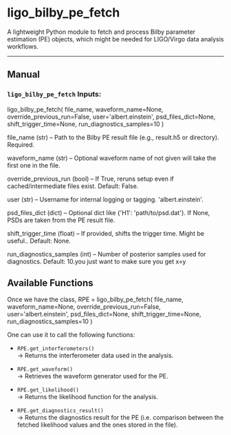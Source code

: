 # ligo_bilby_pe_fetch

A lightweight Python module to fetch and process Bilby parameter estimation (PE) objects, which might be needed for LIGO/Virgo data analysis workflows.

---

## Manual

###  `ligo_bilby_pe_fetch` Inputs:


ligo_bilby_pe_fetch(
    file_name,
    waveform_name=None,
    override_previous_run=False,
    user='albert.einstein',
    psd_files_dict=None,
    shift_trigger_time=None,
    run_diagnostics_samples=10
)

file_name               (str)   – Path to the Bilby PE result file (e.g., result.h5 or directory). Required.

waveform_name           (str)   – Optional waveform name of not given will take the first one in the file.

override_previous_run   (bool)  – If True, reruns setup even if cached/intermediate files exist. Default: False.

user                    (str)   – Username for internal logging or tagging. 'albert.einstein'.

psd_files_dict          (dict)  – Optional dict like {'H1': 'path/to/psd.dat'}. If None, PSDs are taken from the PE result file.

shift_trigger_time      (float) – If provided, shifts the trigger time. Might be useful.. Default: None.

run_diagnostics_samples (int)   – Number of posterior samples used for diagnostics. Default: 10.you just want to make sure you get x=y

##  Available Functions

Once we have the class,
RPE = ligo_bilby_pe_fetch(
    file_name,
    waveform_name=None,
    override_previous_run=False,
    user='albert.einstein',
    psd_files_dict=None,
    shift_trigger_time=None,
    run_diagnostics_samples=10
)

One can use it to call the following functions:

- `RPE.get_interferometers()`  
  → Returns the interferometer data used in the analysis.

- `RPE.get_waveform()`  
  → Retrieves the waveform generator used for the PE.

- `RPE.get_likelihood()`  
  → Returns the likelihood function for the analysis.

- `RPE.get_diagnostics_result()`  
  → Returns the diagnostics result for the PE (i.e. comparison between the fetched likelihood values and the ones stored in the file).
